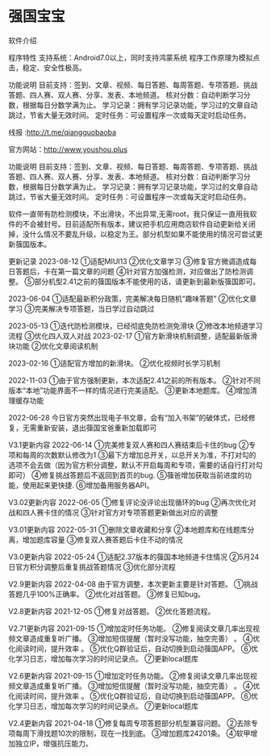  # 强国宝宝  
软件介绍

程序特性
支持系统：Android7.0以上，同时支持鸿蒙系统
程序工作原理为模拟点击，稳定、安全性极高。


功能说明
目前支持：签到、文章、视频、每日答题、每周答题、专项答题、挑战答题、四人赛、双人赛、分享、发表、本地频道。
核对分数：自动判断学习分数，根据每日分数学满为止。
学习记录：拥有学习记录功能，学习过的文章自动跳过，节省大量无效时间。
定时任务：可设置程序一次或每天定时启动任务。


线报 :http://t.me/qiangguobaoba

官方网站：http://www.youshou.plus

功能说明
目前支持：签到、文章、视频、每日答题、每周答题、专项答题、挑战答题、四人赛、双人赛、分享、发表、本地频道。
核对分数：自动判断学习分数，根据每日分数学满为止。
学习记录：拥有学习记录功能，学习过的文章自动跳过，节省大量无效时间。
定时任务：可设置程序一次或每天定时启动任务。

软件一直带有防检测模块，不出滑块，不出异常,无需root，我只保证一直用我软件的不会被封号。目前适配所有版本，建议把手机应用商店软件自动更新给关闭掉，没什么情况不要乱升级，以稳定为王。部分机型如果不能使用的情况可尝试更新蔃国版本。



更新记录
2023-08-12
①适配MIUI13
②优化文章学习
③修复官方微调造成每日答题后，卡在第一篇文章的问题
④针对官方加强检测，对应做出了防检测调整。 ⑤部分机型2.41之前的蔃国版本不能使用的话，请更新到最新版蔃国即可。


2023-06-04
①适配最新积分政策，完美解决每日随机“趣味答题”
②优化文章学习
③完美解决专项答题，当日学过自动跳过

2023-05-13
①迭代防检测模块，已经彻底免防检测免滑块
②修改本地频道学习流程
③优化四人双人对战
2023-02-17
①官方新滑块机制调整，适配最新版滑块功能
②优化文章阅读机制

2023-02-16
①适配官方增加的新滑块。
②优化视频时长学习机制

2022-11-03
①由于官方强制更新，本次适配2.41之前的所有版本。
②针对不同版本“本地”功能界面不一样的情况进行完美适配。
③更新本地题库。
④增加清理缓存功能

2022-06-28
今日官方突然出现电子书文章，会有“加入书架”的破体式，已经修复，无需重新安装，退出蔃国宝爸重新加载即可

V3.1更新内容 2022-06-14
①完美修复双人赛和四人赛结束后卡住的bug
②专项和每周的次数默认修改为1
③最下方增加总开关，以总开关为准，不打对勾的选项不会去做（因为官方积分调整，默认不开启每周和专项，需要的话自行打对勾即可）
④修复挑战答题后不返回到首页的bug.
⑤蔃爸增加获取当前进度的功能，使用起来更快捷.
⑥增加备用服务器API。

V3.02更新内容 2022-06-05
①修复评论没评论出现循环的bug
②再次优化对战和四人赛卡住的情况
③针对官方对专项答题更新做出对应的调整

V3.01更新内容 2022-05-31
①删除文章收藏和分享
②本地题库和在线题库分离，增加题库容量
③修复双人赛答题后卡住不动的情况

V3.0更新内容 2022-05-24
①适配2.37版本的蔃国本地频道卡住情况
②5月24日官方积分调整后重复挑战答题情况
③优化部分流程

V2.9更新内容 2022-04-08
由于官方调整，本次更新主要是针对答题。
①挑战答题几乎100%正确率。
②优化对战答题。
③修复已知bug。

V2.8更新内容 2021-12-05
①修复对战答题。
②优化答题流程。

V2.71更新内容 2021-09-15
①增加定时任务功能。
②修复阅读文章几率出现视频文章造成重复听广播。
③增加短信提醒（暂时没写功能，抽空完善） 。
④优化阅读时间，提升效率 。
⑤优化Q群验证后，自动切换到启动蔃国APP。
⑥优化学习日志，增加每次学习的时间记录点。
⑦更新local题库


V2.6更新内容 2021-09-15
①增加定时任务功能。
②修复阅读文章几率出现视频文章造成重复听广播。
③增加短信提醒（暂时没写功能，抽空完善） 。
④优化阅读时间，提升效率 。
⑤优化Q群验证后，自动切换到启动蔃国APP。
⑥优化学习日志，增加每次学习的时间记录点。
⑦更新local题库


V2.4更新内容 2021-04-18
①修复每周专项答题部分机型兼容问题。
②去除专项每周下滑找题10次的限制，现在一找到底。
③增加题库24201条。
④软甲增加独立IP，增强抗压能力。
